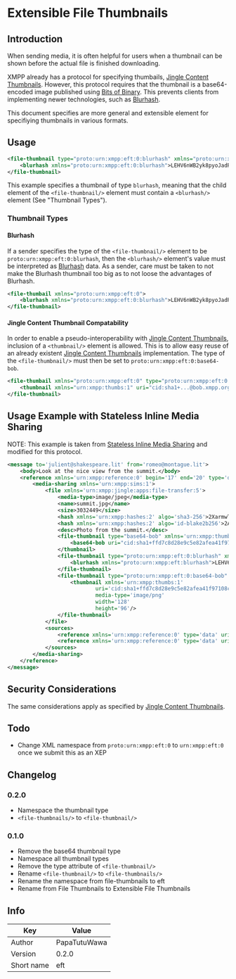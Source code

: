 # Extensible File Thumbnails
## Introduction

When sending media, it is often helpful for users when a thumbnail can be shown before the
actual file is finished downloading.

XMPP already has a protocol for specifying thumbails, [Jingle Content Thumbnails](https://xmpp.org/extensions/xep-0264.html).
However, this protocol requires that the thumbnail is a base64-encoded image published using
[Bits of Binary](https://xmpp.org/extensions/xep-0231.html). This prevents clients from implementing newer technologies, such as
[Blurhash](https://github.com/woltapp/blurhash).

This document specifies are more general and extensible element for specifiying thumbnails in various formats.

## Usage

```xml
<file-thumbnail type="proto:urn:xmpp:eft:0:blurhash" xmlns="proto:urn:xmpp:eft:0">
	<blurhash xmlns="proto:urn:xmpp:eft:0:blurhash">LEHV6nWB2yk8pyoJadR*.7kCMdnj</blurhash>
</file-thumbnail>
```

This example specifies a thumbnail of type `blurhash`, meaning that the child element of the
`<file-thumbnail/>` element must contain a `<blurhash/>` element (See "Thumbnail Types").

### Thumbnail Types
#### Blurhash

If a sender specifies the type of the `<file-thumbnail/>` element to be
`proto:urn:xmpp:eft:0:blurhash`, then the `<blurhash/>` element's value must be interpreted
as [Blurhash](https://github.com/woltapp/blurhash) data. As a sender, care must be taken to
not make the Blurhash thumbnail too big as to not loose the advantages of Blurhash.

```xml
<file-thumbail xmlns="proto:urn:xmpp:eft:0">
	<blurhash xmlns="proto:urn:xmpp:eft:0:blurhash">LEHV6nWB2yk8pyoJadR*.7kCMdnj</blurhash>
</file-thumbnail>
```

#### Jingle Content Thumbnail Compatability

In order to enable a pseudo-interoperability with [Jingle Content Thumbnails](https://xmpp.org/extensions/xep-0264.html), inclusion of a
`<thumbnail/>` element is allowed. This is to allow easy reuse of an already existent [Jingle Content Thumbnails](https://xmpp.org/extensions/xep-0264.html)
implementation. The type of the `<file-thumbnail/>` must then be set to `proto:urn:xmpp:eft:0:base64-bob`.

```xml
<file-thumbail xmlns="proto:urn:xmpp:eft:0" type="proto:urn:xmpp:eft:0:base64-bob">
	<thumbnail xmlns="urn:xmpp:thumbs:1" uri="cid:sha1+...@bob.xmpp.org" media-type="image/png" width="128" height="96" />
</file-thumbnail>
```

## Usage Example with Stateless Inline Media Sharing

NOTE: This example is taken from [Stateless Inline Media Sharing](https://xmpp.org/extensions/xep-0385.html) and modified for this protocol.

```xml
<message to='julient@shakespeare.lit' from='romeo@montague.lit'>
    <body>Look at the nice view from the summit.</body>
    <reference xmlns='urn:xmpp:reference:0' begin='17' end='20' type='data'>
        <media-sharing xmlns='urn:xmpp:sims:1'>
            <file xmlns='urn:xmpp:jingle:apps:file-transfer:5'>
                <media-type>image/jpeg</media-type>
                <name>summit.jpg</name>
                <size>3032449</size>
                <hash xmlns='urn:xmpp:hashes:2' algo='sha3-256'>2XarmwTlNxDAMkvymloX3S5+VbylNrJt/l5QyPa+YoU=</hash>
                <hash xmlns='urn:xmpp:hashes:2' algo='id-blake2b256'>2AfMGH8O7UNPTvUVAM9aK13mpCY=</hash>
                <desc>Photo from the summit.</desc>
                <file-thumbnail type="base64-bob" xmlns='urn:xmpp:thumbnail:0'>
                    <base64-bob uri="cid:sha1+ffd7c8d28e9c5e82afea41f97108c6b4@bob.xmpp.org" media-type="image/png" width="128" height="96" />
                </thumbnail>
                <file-thumbnail type="proto:urn:xmpp:eft:0:blurhash" xmlns="proto:urn:xmpp:eft:0">
                    <blurhash xmlns="proto:urn:xmpp:eft:blurhash">LEHV6nWB2yk8pyoJadR*.7kCMdnj</blurhash>
                </file-thumbnail>
                <file-thumbnail type="proto:urn:xmpp:eft:0:base64-bob" xmlns="proto:urn:xmpp:eft:0">
                    <thumbnail xmlns='urn:xmpp:thumbs:1'
                            uri='cid:sha1+ffd7c8d28e9c5e82afea41f97108c6b4@bob.xmpp.org'
                            media-type='image/png'
                            width='128'
                            height='96'/>
                </file-thumbnail>
            </file>
            <sources>
                <reference xmlns='urn:xmpp:reference:0' type='data' uri='https://download.montague.lit/4a771ac1-f0b2-4a4a-9700-f2a26fa2bb67/summit.jpg' />
                <reference xmlns='urn:xmpp:reference:0' type='data' uri='xmpp:romeo@montague.lit/resource?jingle;id=9559976B-3FBF-4E7E-B457-2DAA225972BB' />
            </sources>
        </media-sharing>
    </reference>
</message>
```

## Security Considerations

The same considerations apply as specified by [Jingle Content Thumbnails](https://xmpp.org/extensions/xep-0264.html).

## Todo

- Change XML namespace from `proto:urn:xmpp:eft:0` to `urn:xmpp:eft:0` once we submit this as an XEP

## Changelog
### 0.2.0

- Namespace the thumbnail type
- `<file-thumbnails/>` to `<file-thumbnail/>`

### 0.1.0

- Remove the base64 thumbnail type
- Namespace all thumbnail types
- Remove the type attribute of `<file-thumbnail/>`
- Rename `<file-thumbnail/>` to `<file-thumbnails/>`
- Rename the namespace from file-thumbnails to eft
- Rename from File Thumbnails to Extensible File Thumbnails

## Info

| Key | Value |
| --- | --- |
| Author | PapaTutuWawa |
| Version | 0.2.0 |
| Short name | eft |
